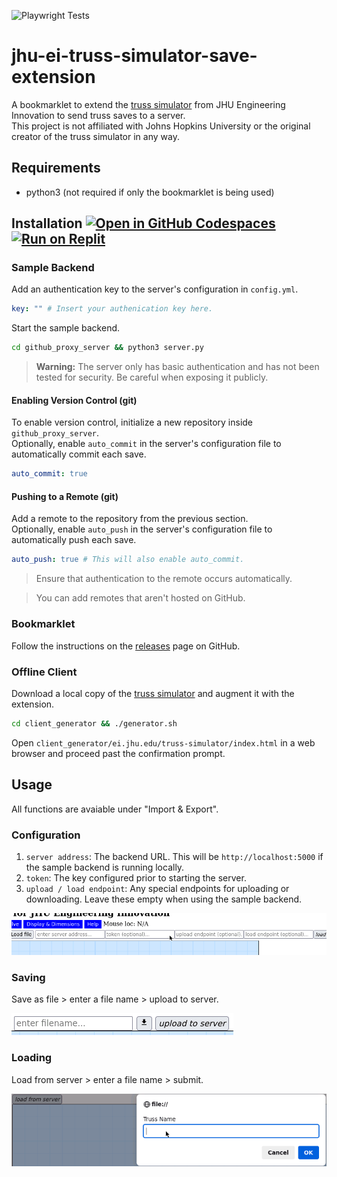 ![Playwright Tests](https://github.com/ObjectOops/jhu-ei-truss-simulator-save-extension/workflows/Playwright%20Tests/badge.svg)

# jhu-ei-truss-simulator-save-extension
A bookmarklet to extend the [truss simulator](https://ei.jhu.edu/truss-simulator/) from JHU Engineering Innovation to send truss saves to a server.  
This project is not affiliated with Johns Hopkins University or the original creator of the truss simulator in any way.

## Requirements
- python3 (not required if only the bookmarklet is being used)

## Installation [![Open in GitHub Codespaces](https://github.com/codespaces/badge.svg)](https://codespaces.new/ObjectOops/jhu-ei-truss-simulator-save-extension?quickstart=1) [![Run on Replit](https://replit.com/badge/github/ObjectOops/jhu-ei-truss-simulator-save-extension)](https://replit.com/github/ObjectOops/jhu-ei-truss-simulator-save-extension)
### Sample Backend
Add an authentication key to the server's configuration in `config.yml`.
```yml
key: "" # Insert your authenication key here.
```
Start the sample backend.
```sh
cd github_proxy_server && python3 server.py
```

> **Warning:** The server only has basic authentication and has not been tested for security. Be careful when exposing it publicly.

#### Enabling Version Control (git)
To enable version control, initialize a new repository inside `github_proxy_server`.  
Optionally, enable `auto_commit` in the server's configuration file to automatically commit each save.
```yml
auto_commit: true
```
#### Pushing to a Remote (git)
Add a remote to the repository from the previous section.  
Optionally, enable `auto_push` in the server's configuration file to automatically push each save.
```yml
auto_push: true # This will also enable auto_commit.
```
> Ensure that authentication to the remote occurs automatically.

> You can add remotes that aren't hosted on GitHub.
### Bookmarklet
Follow the instructions on the [releases](https://github.com/ObjectOops/jhu-ei-truss-simulator-save-extension/releases) page on GitHub.
### Offline Client
Download a local copy of the [truss simulator](https://ei.jhu.edu/truss-simulator/) and augment it with the extension.
```bash
cd client_generator && ./generator.sh
```
Open `client_generator/ei.jhu.edu/truss-simulator/index.html` in a web browser and proceed past the confirmation prompt.

## Usage
All functions are avaiable under "Import & Export".
### Configuration
1. `server address`: The backend URL. This will be `http://localhost:5000` if the sample backend is running locally.
2. `token`: The key configured prior to starting the server.
3. `upload / load endpoint`: Any special endpoints for uploading or downloading. Leave these empty when using the sample backend.

![Screenshot 1](./assets/screenshot_1.png)
### Saving
Save as file > enter a file name > upload to server.

![Screenshot 2](./assets/screenshot_2.png)
### Loading
Load from server > enter a file name > submit.

![Screenshot 3](./assets/screenshot_3.png)
